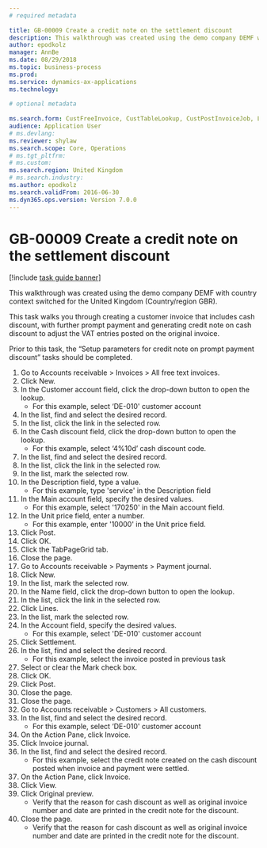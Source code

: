 ```yaml
--- 
# required metadata 
 
title: GB-00009 Create a credit note on the settlement discount
description: This walkthrough was created using the demo company DEMF with country context switched for the United Kingdom (Country/region GBR). 
author: epodkolz
manager: AnnBe 
ms.date: 08/29/2018
ms.topic: business-process 
ms.prod:  
ms.service: dynamics-ax-applications 
ms.technology:  
 
# optional metadata 
 
ms.search.form: CustFreeInvoice, CustTableLookup, CustPostInvoiceJob, LedgerJournalTable, LedgerJournalTransCustPaym, CustOpenTrans, CustTable, CustInvoiceJournal   
audience: Application User 
# ms.devlang:  
ms.reviewer: shylaw
ms.search.scope: Core, Operations 
# ms.tgt_pltfrm:  
# ms.custom:  
ms.search.region: United Kingdom
# ms.search.industry: 
ms.author: epodkolz
ms.search.validFrom: 2016-06-30 
ms.dyn365.ops.version: Version 7.0.0 
---
```

# GB-00009 Create a credit note on the settlement discount

[!include [task guide banner](../../includes/task-guide-banner.md)]

This walkthrough was created using the demo company DEMF with country context switched for the United Kingdom (Country/region GBR). 

This task walks you through creating a customer invoice that includes cash discount, with further prompt payment and generating credit note on cash discount to adjust the VAT entries posted on the original invoice. 

Prior to this task, the “Setup parameters for credit note on prompt payment discount” tasks should be completed.

1. Go to Accounts receivable > Invoices > All free text invoices.
2. Click New.
3. In the Customer account field, click the drop-down button to open the lookup.
    * For this example, select ‘DE-010' customer account  
4. In the list, find and select the desired record.
5. In the list, click the link in the selected row.
6. In the Cash discount field, click the drop-down button to open the lookup.
    * For this example, select ‘4%10d’ cash discount code.  
7. In the list, find and select the desired record.
8. In the list, click the link in the selected row.
9. In the list, mark the selected row.
10. In the Description field, type a value.
    * For this example, type 'service' in the Description field  
11. In the Main account field, specify the desired values.
    * For this example, select '170250' in the Main account field.  
12. In the Unit price field, enter a number.
    * For this example, enter '10000' in the Unit price field.  
13. Click Post.
14. Click OK.
15. Click the TabPageGrid tab.
16. Close the page.
17. Go to Accounts receivable > Payments > Payment journal.
18. Click New.
19. In the list, mark the selected row.
20. In the Name field, click the drop-down button to open the lookup.
21. In the list, click the link in the selected row.
22. Click Lines.
23. In the list, mark the selected row.
24. In the Account field, specify the desired values.
    * For this example, select 'DE-010' customer account  
25. Click Settlement.
26. In the list, find and select the desired record.
    * For this example, select the invoice posted in previous task  
27. Select or clear the Mark check box.
28. Click OK.
29. Click Post.
30. Close the page.
31. Close the page.
32. Go to Accounts receivable > Customers > All customers.
33. In the list, find and select the desired record.
    * For this example, select ‘DE-010' customer account  
34. On the Action Pane, click Invoice.
35. Click Invoice journal.
36. In the list, find and select the desired record.
    * For this example, select the credit note created on the cash discount posted when invoice and payment were settled.  
37. On the Action Pane, click Invoice.
38. Click View.
39. Click Original preview.
    * Verify that the reason for cash discount as well as original invoice number and date are printed in the credit note for the discount.  
40. Close the page.
    * Verify that the reason for cash discount as well as original invoice number and date are printed in the credit note for the discount.  

